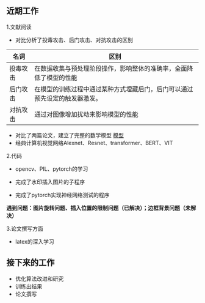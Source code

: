 ## 近期工作

1.文献阅读

+ 对比分析了投毒攻击、后门攻击、对抗攻击的区别

| 名词     | 区别                                                         |
| -------- | ------------------------------------------------------------ |
| 投毒攻击 | 在数据收集与预处理阶段操作，影响整体的准确率，全面降低了模型的性能 |
| 后门攻击 | 在模型的训练过程中通过某种方式埋藏后门，后门可以通过预先设定的触发器激发。 |
| 对抗攻击 | 通过对图像增加扰动来影响模型的性能                           |

+ 对比了两篇论文，建立了完整的数学模型 [模型](本科毕业论文.md)
+ 经典计算机视觉网络Alexnet、Resnet、transformer、BERT、VIT

2.代码

+ opencv、PIL、pytorch的学习

+ 完成了水印插入图片的子程序
+ 完成了pytorch实现神经网络测试的程序

**遇到问题：图片旋转问题、插入位置的限制问题（已解决）；边框背景问题（未解决）**

3.论文撰写方面

+ latex的深入学习

## 接下来的工作

+ 优化算法改进和研究
+ 训练出结果
+ 论文撰写

